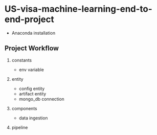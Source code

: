 # US-visa-machine-learning-end-to-end-project

- Anaconda installation 


## Project Workflow

1. constants
   - env variable
2. entity
   - config entity
   - artifact entity
   - mongo_db connection

3. components
    - data ingestion

4. pipeline




